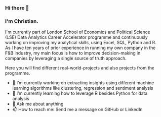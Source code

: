 ### Hi there 👋
### I'm Christian.

I'm currently part of London School of Economics and Political Science (LSE) Data Analytics Career Accelerator 
programme and continuously working on improving my analytical skills, using Excel, SQL, Python and R. As I have
ten years of prior experience in running my own company in the F&B industry, my main focus is how to improve
decision-making in companies by leveraging a single source of truth approach.

Here you will find different real-world-projects and also projects from the programme.

- 🔭 I’m currently working on extracting insights using different machine learning algorithms
  like clustering, regression and sentiment analysis
- 🌱 I’m currently learning how to leverage R besides Python for data analysis
- 💬 Ask me about anything
- 📫 How to reach me: Send me a message on GitHub or LinkedIn

